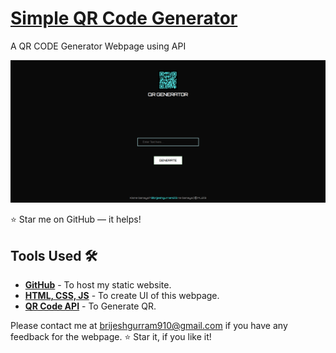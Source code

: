 # <a href="https://github.com/brijeshgurram23" target="_blank">Simple QR Code Generator</a>
<p align="justify">A QR CODE Generator Webpage using API</p>

 
![Screenshot of Website](https://github.com/brijeshgurram23/QR-Generator/blob/main/site.png?raw=true)

:star: Star me on GitHub — it helps!

## Tools Used 🛠️
* [<b>GitHub</b>](https://github.com/) - To host my static website.
* [<b>HTML, CSS, JS</b>](https://www.w3schools.com/css/default.asp) - To create UI of this webpage.
* [<b>QR Code API</b>](https://goqr.me/api/) - To Generate QR.

Please contact me at brijeshgurram910@gmail.com if you have any feedback for the webpage. :star: Star it, if you like it!
